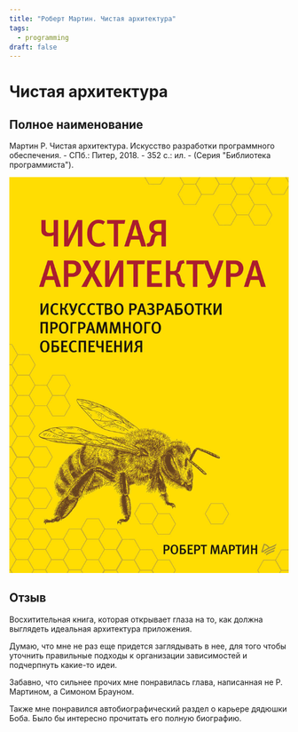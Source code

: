 ```yaml
---
title: "Роберт Мартин. Чистая архитектура"
tags:
  - programming
draft: false
---
```


# Чистая архитектура

## Полное наименование

Мартин Р. Чистая архитектура. Искусство разработки программного обеспечения. - СПб.: Питер, 2018. - 352 с.: ил. - (Серия "Библиотека программиста").

![coverage](../_resources/clean_architecture.jpg)


## Отзыв

Восхитительная книга, которая открывает глаза на то, как должна выглядеть идеальная архитектура приложения.

Думаю, что мне не раз еще придется заглядывать в нее, для того чтобы уточнить правильные подходы к организации зависимостей и подчерпнуть какие-то идеи.

Забавно, что сильнее прочих мне понравилась глава, написанная не Р. Мартином, а Симоном Брауном.

Также мне понравился автобиографический раздел о карьере дядюшки Боба. Было бы интересно прочитать его полную биографию.
